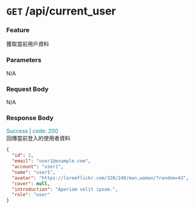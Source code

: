 # `GET` /api/current_user

### Feature

獲取當前用戶資料

### Parameters

N/A

### Request Body

N/A

### Response Body

<font color="#008B8B">Success | code: 200</font>  
回傳當前登入的使用者資料

```json
{
  "id": 2,
  "email": "user1@example.com",
  "account": "user1",
  "name": "user1",
  "avatar": "https://loremflickr.com/320/240/man,woman/?random=43",
  "cover": null,
  "introduction": "Aperiam velit ipsam.",
  "role": "user"
}
```
